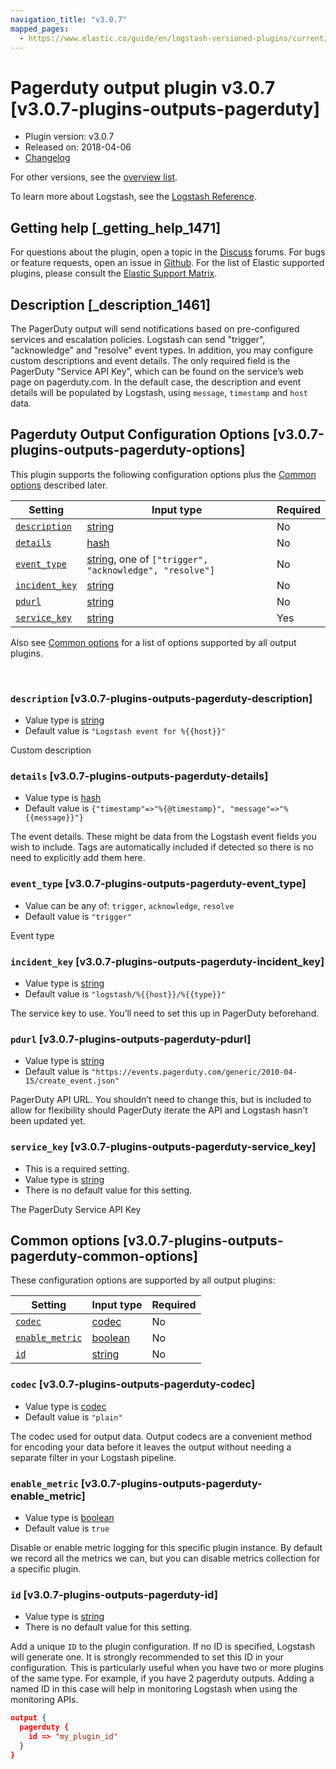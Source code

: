 ```yaml
---
navigation_title: "v3.0.7"
mapped_pages:
  - https://www.elastic.co/guide/en/logstash-versioned-plugins/current/v3.0.7-plugins-outputs-pagerduty.html
---
```


# Pagerduty output plugin v3.0.7 [v3.0.7-plugins-outputs-pagerduty]


* Plugin version: v3.0.7
* Released on: 2018-04-06
* [Changelog](https://github.com/logstash-plugins/logstash-output-pagerduty/blob/v3.0.7/CHANGELOG.md)

For other versions, see the [overview list](output-pagerduty-index.md).

To learn more about Logstash, see the [Logstash Reference](logstash://reference/index.md).

## Getting help [_getting_help_1471]

For questions about the plugin, open a topic in the [Discuss](http://discuss.elastic.co) forums. For bugs or feature requests, open an issue in [Github](https://github.com/logstash-plugins/logstash-output-pagerduty). For the list of Elastic supported plugins, please consult the [Elastic Support Matrix](https://www.elastic.co/support/matrix#matrix_logstash_plugins).


## Description [_description_1461]

The PagerDuty output will send notifications based on pre-configured services and escalation policies. Logstash can send "trigger", "acknowledge" and "resolve" event types. In addition, you may configure custom descriptions and event details. The only required field is the PagerDuty "Service API Key", which can be found on the service’s web page on pagerduty.com. In the default case, the description and event details will be populated by Logstash, using `message`, `timestamp` and `host` data.


## Pagerduty Output Configuration Options [v3.0.7-plugins-outputs-pagerduty-options]

This plugin supports the following configuration options plus the [Common options](v3-0-7-plugins-outputs-pagerduty.md#v3.0.7-plugins-outputs-pagerduty-common-options) described later.

| Setting | Input type | Required |
| --- | --- | --- |
| [`description`](v3-0-7-plugins-outputs-pagerduty.md#v3.0.7-plugins-outputs-pagerduty-description) | [string](logstash://reference/configuration-file-structure.md#string) | No |
| [`details`](v3-0-7-plugins-outputs-pagerduty.md#v3.0.7-plugins-outputs-pagerduty-details) | [hash](logstash://reference/configuration-file-structure.md#hash) | No |
| [`event_type`](v3-0-7-plugins-outputs-pagerduty.md#v3.0.7-plugins-outputs-pagerduty-event_type) | [string](logstash://reference/configuration-file-structure.md#string), one of `["trigger", "acknowledge", "resolve"]` | No |
| [`incident_key`](v3-0-7-plugins-outputs-pagerduty.md#v3.0.7-plugins-outputs-pagerduty-incident_key) | [string](logstash://reference/configuration-file-structure.md#string) | No |
| [`pdurl`](v3-0-7-plugins-outputs-pagerduty.md#v3.0.7-plugins-outputs-pagerduty-pdurl) | [string](logstash://reference/configuration-file-structure.md#string) | No |
| [`service_key`](v3-0-7-plugins-outputs-pagerduty.md#v3.0.7-plugins-outputs-pagerduty-service_key) | [string](logstash://reference/configuration-file-structure.md#string) | Yes |

Also see [Common options](v3-0-7-plugins-outputs-pagerduty.md#v3.0.7-plugins-outputs-pagerduty-common-options) for a list of options supported by all output plugins.

 

### `description` [v3.0.7-plugins-outputs-pagerduty-description]

* Value type is [string](logstash://reference/configuration-file-structure.md#string)
* Default value is `"Logstash event for %{{host}}"`

Custom description


### `details` [v3.0.7-plugins-outputs-pagerduty-details]

* Value type is [hash](logstash://reference/configuration-file-structure.md#hash)
* Default value is `{"timestamp"=>"%{@timestamp}", "message"=>"%{{message}}"}`

The event details. These might be data from the Logstash event fields you wish to include. Tags are automatically included if detected so there is no need to explicitly add them here.


### `event_type` [v3.0.7-plugins-outputs-pagerduty-event_type]

* Value can be any of: `trigger`, `acknowledge`, `resolve`
* Default value is `"trigger"`

Event type


### `incident_key` [v3.0.7-plugins-outputs-pagerduty-incident_key]

* Value type is [string](logstash://reference/configuration-file-structure.md#string)
* Default value is `"logstash/%{{host}}/%{{type}}"`

The service key to use. You’ll need to set this up in PagerDuty beforehand.


### `pdurl` [v3.0.7-plugins-outputs-pagerduty-pdurl]

* Value type is [string](logstash://reference/configuration-file-structure.md#string)
* Default value is `"https://events.pagerduty.com/generic/2010-04-15/create_event.json"`

PagerDuty API URL. You shouldn’t need to change this, but is included to allow for flexibility should PagerDuty iterate the API and Logstash hasn’t been updated yet.


### `service_key` [v3.0.7-plugins-outputs-pagerduty-service_key]

* This is a required setting.
* Value type is [string](logstash://reference/configuration-file-structure.md#string)
* There is no default value for this setting.

The PagerDuty Service API Key



## Common options [v3.0.7-plugins-outputs-pagerduty-common-options]

These configuration options are supported by all output plugins:

| Setting | Input type | Required |
| --- | --- | --- |
| [`codec`](v3-0-7-plugins-outputs-pagerduty.md#v3.0.7-plugins-outputs-pagerduty-codec) | [codec](logstash://reference/configuration-file-structure.md#codec) | No |
| [`enable_metric`](v3-0-7-plugins-outputs-pagerduty.md#v3.0.7-plugins-outputs-pagerduty-enable_metric) | [boolean](logstash://reference/configuration-file-structure.md#boolean) | No |
| [`id`](v3-0-7-plugins-outputs-pagerduty.md#v3.0.7-plugins-outputs-pagerduty-id) | [string](logstash://reference/configuration-file-structure.md#string) | No |

### `codec` [v3.0.7-plugins-outputs-pagerduty-codec]

* Value type is [codec](logstash://reference/configuration-file-structure.md#codec)
* Default value is `"plain"`

The codec used for output data. Output codecs are a convenient method for encoding your data before it leaves the output without needing a separate filter in your Logstash pipeline.


### `enable_metric` [v3.0.7-plugins-outputs-pagerduty-enable_metric]

* Value type is [boolean](logstash://reference/configuration-file-structure.md#boolean)
* Default value is `true`

Disable or enable metric logging for this specific plugin instance. By default we record all the metrics we can, but you can disable metrics collection for a specific plugin.


### `id` [v3.0.7-plugins-outputs-pagerduty-id]

* Value type is [string](logstash://reference/configuration-file-structure.md#string)
* There is no default value for this setting.

Add a unique `ID` to the plugin configuration. If no ID is specified, Logstash will generate one. It is strongly recommended to set this ID in your configuration. This is particularly useful when you have two or more plugins of the same type. For example, if you have 2 pagerduty outputs. Adding a named ID in this case will help in monitoring Logstash when using the monitoring APIs.

```json
output {
  pagerduty {
    id => "my_plugin_id"
  }
}
```



